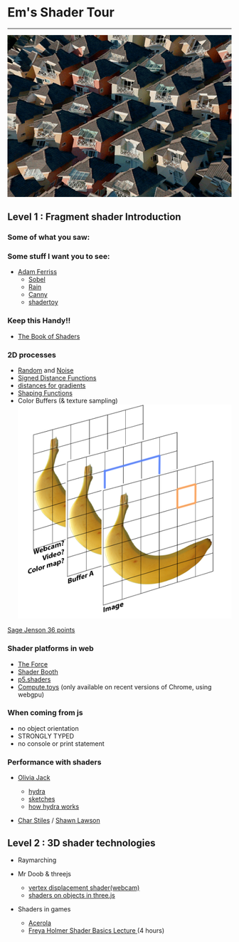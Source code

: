 # Em's Shader Tour
---


![adamferris.gif](images/adamferristhumbnail.gif)
## Level 1 : Fragment shader Introduction 
### Some of what you saw:


### Some stuff I want you to see: 

* [Adam Ferriss](https://amf.fyi/)
  - [Sobel](https://adamferriss.com/sobel/)
  - [Rain](https://www.adamferriss.com/rain/)
  - [Canny](https://adamferriss.com/canny/)
  - [shadertoy](https://www.shadertoy.com/user/aferriss)

### Keep this Handy!!
* [The Book of Shaders](https://thebookofshaders.com/)

### 2D processes
* [Random](https://thebookofshaders.com/10/) and [Noise](https://thebookofshaders.com/11/)
* [Signed Distance Functions](https://www.shadertoy.com/results?query=distance+2d)
* [distances for gradients](https://www.shadertoy.com/view/3s3GDn)
* [Shaping Functions](https://thebookofshaders.com/05/)
* Color Buffers (& texture sampling)
![bananadiagram](images/buffer%20diagram.png)

[Sage Jenson 36 points](https://opensea.io/collection/36-points-by-sage-jenson)

### Shader platforms in web 
 * [The Force](https://shawnlawson.github.io/The_Force/)
 * [Shader Booth](https://shaderbooth.com/)
 * [p5.shaders](https://p5js.org/tutorials/intro-to-shaders/)
 * [Compute.toys](https://compute.toys/) (only available on recent versions of Chrome, using webgpu)

### When coming from js
* no object orientation
* STRONGLY TYPED
* no console or print statement

### Performance with shaders 
* [Olivia Jack](https://ojack.xyz/)
  * [hydra](https://hydra.ojack.xyz/?sketch_id=example_9)
  * [sketches](https://ojack.xyz/work/code-sketches/)
  * [how hydra works](https://hydra.ojack.xyz/docs/docs/learning/extending-hydra/glsl/)

* [Char Stiles](https://www.youtube.com/watch?v=lEJiP4JGEh0) / [Shawn Lawson](https://www.shawnlawson.com/artworks/)

## Level 2 : 3D shader technologies
* Raymarching

* Mr Doob & threejs
  * [vertex displacement shader(webcam)](https://mrdoob.com/#/145/webcam_displacement)
  * [shaders on objects in three.js](https://threejs.org/examples/?q=shader#webgl_shader_lava)

* Shaders in games
   * [Acerola](https://www.youtube.com/@Acerola_t/videos)
   * [Freya Holmer Shader Basics Lecture ](https://www.youtube.com/watch?v=kfM-yu0iQBk)(4 hours)
